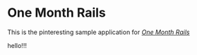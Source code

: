 # One Month Rails

This is the pinteresting sample application for
[*One Month Rails*](http://onemonthrails.com)

hello!!!